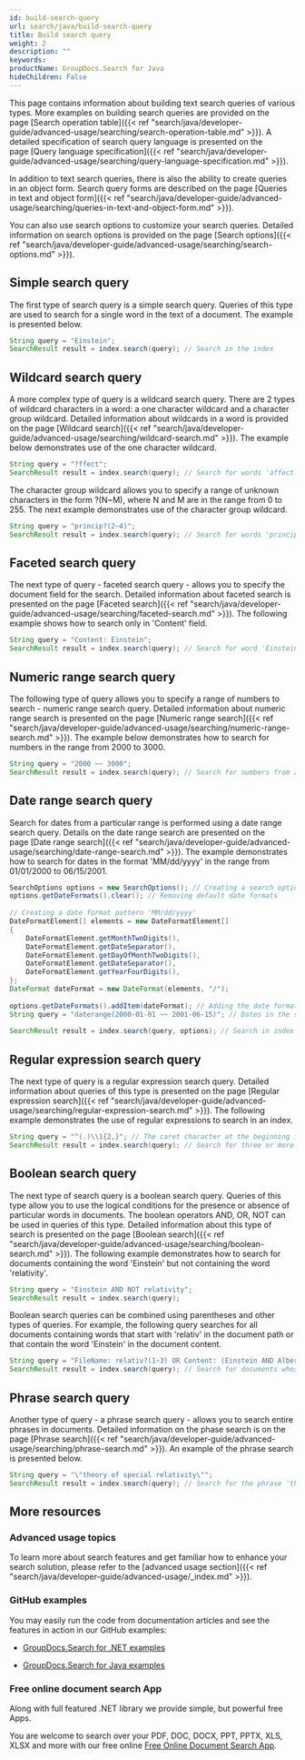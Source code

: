 ```yaml
---
id: build-search-query
url: search/java/build-search-query
title: Build search query
weight: 2
description: ""
keywords: 
productName: GroupDocs.Search for Java
hideChildren: False
---
```

This page contains information about building text search queries of various types. More examples on building search queries are provided on the page [Search operation table]({{< ref "search/java/developer-guide/advanced-usage/searching/search-operation-table.md" >}}). A detailed specification of search query language is presented on the page [Query language specification]({{< ref "search/java/developer-guide/advanced-usage/searching/query-language-specification.md" >}}).

In addition to text search queries, there is also the ability to create queries in an object form. Search query forms are described on the page [Queries in text and object form]({{< ref "search/java/developer-guide/advanced-usage/searching/queries-in-text-and-object-form.md" >}}).

You can also use search options to customize your search queries. Detailed information on search options is provided on the page [Search options]({{< ref "search/java/developer-guide/advanced-usage/searching/search-options.md" >}}).

## Simple search query

The first type of search query is a simple search query. Queries of this type are used to search for a single word in the text of a document. The example is presented below.



```java
String query = "Einstein";
SearchResult result = index.search(query); // Search in the index
```

## Wildcard search query

A more complex type of query is a wildcard search query. There are 2 types of wildcard characters in a word: a one character wildcard and a character group wildcard. Detailed information about wildcards in a word is provided on the page [Wildcard search]({{< ref "search/java/developer-guide/advanced-usage/searching/wildcard-search.md" >}}). The example below demonstrates use of the one character wildcard.



```java
String query = "?ffect";
SearchResult result = index.search(query); // Search for words 'affect', 'effect', ets.
```

The character group wildcard allows you to specify a range of unknown characters in the form ?(N~M), where N and M are in the range from 0 to 255. The next example demonstrates use of the character group wildcard.



```java
String query = "princip?(2~4)";
SearchResult result = index.search(query); // Search for words 'principal', 'principle', 'principles', 'principally', ets.
```

## Faceted search query

The next type of query - faceted search query - allows you to specify the document field for the search. Detailed information about faceted search is presented on the page [Faceted search]({{< ref "search/java/developer-guide/advanced-usage/searching/faceted-search.md" >}}). The following example shows how to search only in 'Content' field.



```java
String query = "Content: Einstein";
SearchResult result = index.search(query); // Search for word 'Einstein' only in 'Content' field
```

## Numeric range search query

The following type of query allows you to specify a range of numbers to search - numeric range search query. Detailed information about numeric range search is presented on the page [Numeric range search]({{< ref "search/java/developer-guide/advanced-usage/searching/numeric-range-search.md" >}}). The example below demonstrates how to search for numbers in the range from 2000 to 3000.



```java
String query = "2000 ~~ 3000";
SearchResult result = index.search(query); // Search for numbers from 2000 to 3000
```

## Date range search query

Search for dates from a particular range is performed using a date range search query. Details on the date range search are presented on the page [Date range search]({{< ref "search/java/developer-guide/advanced-usage/searching/date-range-search.md" >}}). The example demonstrates how to search for dates in the format 'MM/dd/yyyy' in the range from 01/01/2000 to 06/15/2001.



```java
SearchOptions options = new SearchOptions(); // Creating a search options object
options.getDateFormats().clear(); // Removing default date formats
 
// Creating a date format pattern 'MM/dd/yyyy'
DateFormatElement[] elements = new DateFormatElement[]
{
    DateFormatElement.getMonthTwoDigits(),
    DateFormatElement.getDateSeparator(),
    DateFormatElement.getDayOfMonthTwoDigits(),
    DateFormatElement.getDateSeparator(),
    DateFormatElement.getYearFourDigits(),
};
DateFormat dateFormat = new DateFormat(elements, "/");
 
options.getDateFormats().addItem(dateFormat); // Adding the date format pattern to the date format collection
String query = "daterange(2000-01-01 ~~ 2001-06-15)"; // Dates in the search query are always specified in the format 'yyyy-MM-dd'
 
SearchResult result = index.search(query, options); // Search in index
```

## Regular expression search query

The next type of query is a regular expression search query. Detailed information about queries of this type is presented on the page [Regular expression search]({{< ref "search/java/developer-guide/advanced-usage/searching/regular-expression-search.md" >}}). The following example demonstrates the use of regular expressions to search in an index.



```java
String query = "^(.)\\1{2,}"; // The caret character at the beginning indicates that this is a regular expression search query
SearchResult result = index.search(query); // Search for three or more identical characters in a row
```

## Boolean search query

The next type of search query is a boolean search query. Queries of this type allow you to use the logical conditions for the presence or absence of particular words in documents. The boolean operators AND, OR, NOT can be used in queries of this type. Detailed information about this type of search is presented on the page [Boolean search]({{< ref "search/java/developer-guide/advanced-usage/searching/boolean-search.md" >}}). The following example demonstrates how to search for documents containing the word 'Einstein' but not containing the word 'relativity'.



```java
String query = "Einstein AND NOT relativity";
SearchResult result = index.search(query);
```

Boolean search queries can be combined using parentheses and other types of queries. For example, the following query searches for all documents containing words that start with 'relativ' in the document path or that contain the word 'Einstein' in the document content.



```java
String query = "FileName: relativ?(1~3) OR Content: (Einstein AND Albert)";
SearchResult result = index.search(query); // Search for documents whose paths contain 'relative', 'relativity', ets., or documents containing both 'Einstein' and 'Albert' in the content
```

## Phrase search query

Another type of query - a phrase search query - allows you to search entire phrases in documents. Detailed information on the phase search is on the page [Phrase search]({{< ref "search/java/developer-guide/advanced-usage/searching/phrase-search.md" >}}). An example of the phrase search is presented below.



```java
String query = "\"theory of special relativity\"";
SearchResult result = index.search(query); // Search for the phrase 'theory of special relativity'
```

## More resources

### Advanced usage topics

To learn more about search features and get familiar how to enhance your search solution, please refer to the [advanced usage section]({{< ref "search/java/developer-guide/advanced-usage/_index.md" >}}).

### GitHub examples

You may easily run the code from documentation articles and see the features in action in our GitHub examples:

*   [GroupDocs.Search for .NET examples](https://github.com/groupdocs-search/GroupDocs.Search-for-.NET)
    
*   [GroupDocs.Search for Java examples](https://github.com/groupdocs-search/GroupDocs.Search-for-Java)
    

### Free online document search App

Along with full featured .NET library we provide simple, but powerful free Apps.

You are welcome to search over your PDF, DOC, DOCX, PPT, PPTX, XLS, XLSX and more with our free online [Free Online Document Search App](https://products.groupdocs.app/search).
